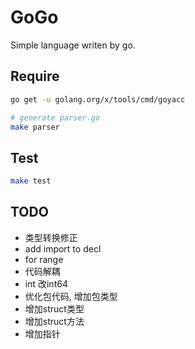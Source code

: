 # GoGo

Simple language writen by go.

## Require

```sh
go get -u golang.org/x/tools/cmd/goyacc

# generate parser.go
make parser
```

## Test

```sh
make test
```

## TODO

+ 类型转换修正
+ add import to decl
+ for range
+ 代码解耦
+ int 改int64
+ 优化包代码, 增加包类型
+ 增加struct类型
+ 增加struct方法
+ 增加指针
